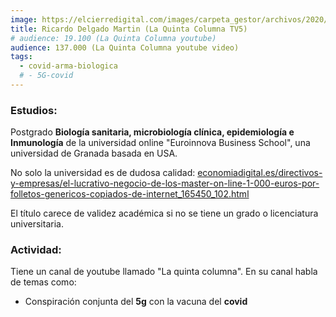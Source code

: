 ```yaml
---
image: https://elcierredigital.com/images/carpeta_gestor/archivos/2020/08/17/Ricardo_Delgado1.png
title: Ricardo Delgado Martin (La Quinta Columna TV5)
# audience: 19.100 (La Quinta Columna youtube)
audience: 137.000 (La Quinta Columna youtube video)
tags: 
  - covid-arma-biologica
  # - 5G-covid
---
```


### Estudios:

Postgrado **Biología sanitaria, microbiología clínica, epidemiología e Inmunología** de la universidad online "Euroinnova Business School", una universidad de Granada basada en USA.

No solo la universidad es de dudosa calidad:
[economiadigital.es/directivos-y-empresas/el-lucrativo-negocio-de-los-master-on-line-1-000-euros-por-folletos-genericos-copiados-de-internet_165450_102.html](https://www.economiadigital.es/directivos-y-empresas/el-lucrativo-negocio-de-los-master-on-line-1-000-euros-por-folletos-genericos-copiados-de-internet_165450_102.html)

El título carece de validez académica si no se tiene un grado o licenciatura universitaria.

### Actividad:

Tiene un canal de youtube llamado "La quinta columna". En su canal habla de temas como:
- Conspiración conjunta del **5g** con la vacuna del **covid**